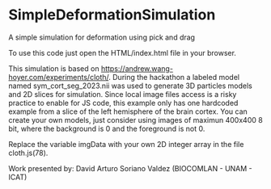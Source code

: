 # SimpleDeformationSimulation
A simple simulation for deformation using pick and drag

To use this code just open the HTML/index.html file in your browser.

This simulation is based on https://andrew.wang-hoyer.com/experiments/cloth/.
During the hackathon a labeled model named sym_cort_seg_2023.nii was used to generate 3D particles models and 2D slices for simulation.
Since local image files access is a risky practice to enable for JS code, this example only has one hardcoded example from a slice of the left hemisphere of the brain cortex.
You can create your own models, just consider using images of maximun 400x400 8 bit, where the background is 0 and the foreground is not 0.

Replace the variable imgData with your own 2D integer array in the file cloth.js(78).

Work presented by:
David Arturo Soriano Valdez (BIOCOMLAN - UNAM - ICAT)
